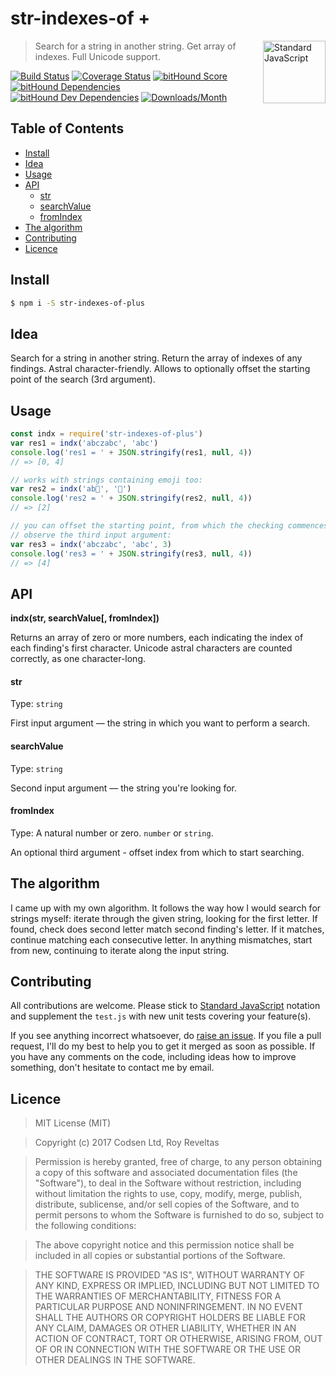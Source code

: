 # str-indexes-of +

<a href="https://standardjs.com" style="float: right; padding: 0 0 20px 20px;"><img src="https://cdn.rawgit.com/feross/standard/master/sticker.svg" alt="Standard JavaScript" width="100" align="right"></a>

> Search for a string in another string. Get array of indexes. Full Unicode support.

[![Build Status][travis-img]][travis-url]
[![Coverage Status][cov-img]][cov-url]
[![bitHound Score][bithound-img]][bithound-url]
[![bitHound Dependencies][deps-img]][deps-url]
[![bitHound Dev Dependencies][dev-img]][dev-url]
[![Downloads/Month][downloads-img]][downloads-url]

## Table of Contents

<!-- START doctoc generated TOC please keep comment here to allow auto update -->
<!-- DON'T EDIT THIS SECTION, INSTEAD RE-RUN doctoc TO UPDATE -->


- [Install](#install)
- [Idea](#idea)
- [Usage](#usage)
- [API](#api)
    - [str](#str)
    - [searchValue](#searchvalue)
    - [fromIndex](#fromindex)
- [The algorithm](#the-algorithm)
- [Contributing](#contributing)
- [Licence](#licence)

<!-- END doctoc generated TOC please keep comment here to allow auto update -->

## Install

```bash
$ npm i -S str-indexes-of-plus
```

## Idea

Search for a string in another string. Return the array of indexes of any findings. Astral character-friendly. Allows to optionally offset the starting point of the search (3rd argument).

## Usage

```js
const indx = require('str-indexes-of-plus')
var res1 = indx('abczabc', 'abc')
console.log('res1 = ' + JSON.stringify(res1, null, 4))
// => [0, 4]

// works with strings containing emoji too:
var res2 = indx('ab🦄', '🦄')
console.log('res2 = ' + JSON.stringify(res2, null, 4))
// => [2]

// you can offset the starting point, from which the checking commences.
// observe the third input argument:
var res3 = indx('abczabc', 'abc', 3)
console.log('res3 = ' + JSON.stringify(res3, null, 4))
// => [4]
```

## API

**indx(str, searchValue\[, fromIndex])**

Returns an array of zero or more numbers, each indicating the index of each finding's first character. Unicode astral characters are counted correctly, as one character-long.

#### str

Type: `string`

First input argument — the string in which you want to perform a search.

#### searchValue

Type: `string`

Second input argument — the string you're looking for.

#### fromIndex

Type: A natural number or zero. `number` or `string`.

An optional third argument - offset index from which to start searching.

## The algorithm

I came up with my own algorithm. It follows the way how I would search for strings myself: iterate through the given string, looking for the first letter. If found, check does second letter match second finding's letter. If it matches, continue matching each consecutive letter. In anything mismatches, start from new, continuing to iterate along the input string.

## Contributing

All contributions are welcome. Please stick to [Standard JavaScript](https://standardjs.com) notation and supplement the `test.js` with new unit tests covering your feature(s).

If you see anything incorrect whatsoever, do [raise an issue](https://github.com/codsen/str-indexes-of-plus/issues). If you file a pull request, I'll do my best to help you to get it merged as soon as possible. If you have any comments on the code, including ideas how to improve something, don't hesitate to contact me by email.

## Licence

> MIT License (MIT)

> Copyright (c) 2017 Codsen Ltd, Roy Reveltas

> Permission is hereby granted, free of charge, to any person obtaining a copy
of this software and associated documentation files (the "Software"), to deal
in the Software without restriction, including without limitation the rights
to use, copy, modify, merge, publish, distribute, sublicense, and/or sell
copies of the Software, and to permit persons to whom the Software is
furnished to do so, subject to the following conditions:

> The above copyright notice and this permission notice shall be included in all
copies or substantial portions of the Software.

> THE SOFTWARE IS PROVIDED "AS IS", WITHOUT WARRANTY OF ANY KIND, EXPRESS OR
IMPLIED, INCLUDING BUT NOT LIMITED TO THE WARRANTIES OF MERCHANTABILITY,
FITNESS FOR A PARTICULAR PURPOSE AND NONINFRINGEMENT. IN NO EVENT SHALL THE
AUTHORS OR COPYRIGHT HOLDERS BE LIABLE FOR ANY CLAIM, DAMAGES OR OTHER
LIABILITY, WHETHER IN AN ACTION OF CONTRACT, TORT OR OTHERWISE, ARISING FROM,
OUT OF OR IN CONNECTION WITH THE SOFTWARE OR THE USE OR OTHER DEALINGS IN THE
SOFTWARE.

[travis-img]: https://travis-ci.org/codsen/str-indexes-of-plus.svg?branch=master
[travis-url]: https://travis-ci.org/codsen/str-indexes-of-plus

[cov-img]: https://coveralls.io/repos/github/codsen/str-indexes-of-plus/badge.svg?branch=master
[cov-url]: https://coveralls.io/github/codsen/str-indexes-of-plus?branch=master

[bithound-img]: https://www.bithound.io/github/codsen/str-indexes-of-plus/badges/score.svg
[bithound-url]: https://www.bithound.io/github/codsen/str-indexes-of-plus

[deps-img]: https://www.bithound.io/github/codsen/str-indexes-of-plus/badges/dependencies.svg
[deps-url]: https://www.bithound.io/github/codsen/str-indexes-of-plus/master/dependencies/npm

[dev-img]: https://www.bithound.io/github/codsen/str-indexes-of-plus/badges/devDependencies.svg
[dev-url]: https://www.bithound.io/github/codsen/str-indexes-of-plus/master/dependencies/npm

[downloads-img]: https://img.shields.io/npm/dm/str-indexes-of-plus.svg
[downloads-url]: https://www.npmjs.com/package/str-indexes-of-plus
